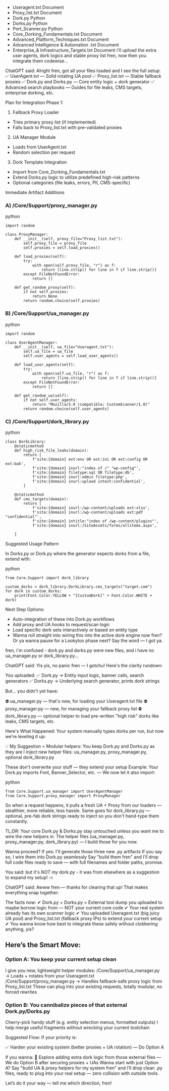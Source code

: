 - Useragent.txt Document
- Proxy_list.txt Document
- Dork.py Python
- Dorks.py Python
- Port_Scanner.py Python
- Core_Dorking_Fundamentals.txt Document
- Advanced_Platform_Techniques.txt Document
- Advanced Intelligence & Automation .txt Document
- Enterprise_& Infrastructure_Targets.txt Document
i'll upload the extra user agents, dork logics and stable proxy list fren, now then you integrate them codewise...

ChatGPT said:
Alright fren, got all your files loaded and I see the full setup:
✅ UserAgent.txt — Solid rotating UA pool 
✅ Proxy_list.txt — Stable fallback proxies 
✅ Dork.py and Dorks.py — Core entity logic + dork generator 
✅ Advanced search playbooks — Guides for file leaks, CMS targets, enterprise dorking, etc. 

Plan for Integration Phase 1:
1. Fallback Proxy Loader
- Tries primary proxy list (if implemented)
- Falls back to Proxy_list.txt with pre-validated proxies

2. UA Manager Module
- Loads from UserAgent.txt
- Random selection per request

3. Dork Template Integration
- Import from Core_Dorking_Fundamentals.txt
- Extend Dorks.py logic to utilize predefined high-risk patterns
- Optional categories (file leaks, errors, PII, CMS-specific)

Immediate Artifact Additions
### A) /Core/Support/proxy_manager.py

python
```
import random

class ProxyManager:
    def __init__(self, proxy_file="Proxy_list.txt"):
        self.proxy_file = proxy_file
        self.proxies = self.load_proxies()

    def load_proxies(self):
        try:
            with open(self.proxy_file, "r") as f:
                return [line.strip() for line in f if line.strip()]
        except FileNotFoundError:
            return []

    def get_random_proxy(self):
        if not self.proxies:
            return None
        return random.choice(self.proxies)
```

### B) /Core/Support/ua_manager.py

python
```
import random

class UserAgentManager:
    def __init__(self, ua_file="Useragent.txt"):
        self.ua_file = ua_file
        self.user_agents = self.load_user_agents()

    def load_user_agents(self):
        try:
            with open(self.ua_file, "r") as f:
                return [line.strip() for line in f if line.strip()]
        except FileNotFoundError:
            return []

    def get_random_ua(self):
        if not self.user_agents:
            return "Mozilla/5.0 (compatible; CustomScanner/1.0)"
        return random.choice(self.user_agents)
```

### C) /Core/Support/dork_library.py

python
```
class DorkLibrary:
    @staticmethod
    def high_risk_file_leaks(domain):
        return [
            f'site:{domain} ext:env OR ext:ini OR ext:config OR ext:bak',
            f'site:{domain} inurl:"index of /" "wp-config"',
            f'site:{domain} filetype:sql OR filetype:db',
            f'site:{domain} inurl:admin filetype:php',
            f'site:{domain} inurl:upload intext:confidential',
        ]

    @staticmethod
    def cms_targets(domain):
        return [
            f'site:{domain} inurl:/wp-content/uploads ext:xlsx',
            f'site:{domain} inurl:/wp-content/uploads ext:pdf "confidential"',
            f'site:{domain} intitle:"index of /wp-content/plugins"',
            f'site:{domain} inurl:/SiteAssets/forms/allitems.aspx',
```
        ]
Suggested Usage Pattern

In Dorks.py or Dork.py where the generator expects dorks from a file, extend with:

python
```
from Core.Support import dork_library

custom_dorks = dork_library.DorkLibrary.cms_targets("target.com")
for dork in custom_dorks:
    print(Font.Color.YELLOW + "[CustomDork]" + Font.Color.WHITE + dork)
```

Next Step Options:
- Auto-integration of these into Dork.py workflows
- Add proxy and UA hooks to request/scan logic
- Load specific dork sets interactively or based on entity type
- Wanna roll straight into wiring this into the active dork engine now fren? Or ya wanna pause for a Lookyloo phase next? Say the word — I got ya.


fren, i'm confused - dork.py and dorks.py were new files, and i have no ua_manager.py or dork_library.py...


ChatGPT said:
Yis yis, no panic fren — I gotchu! Here's the clarity rundown:

You uploaded:
✅ Dork.py → Entity input logic, banner calls, search generators 
✅ Dorks.py → Underlying search generator, prints dork strings 

But… you didn't yet have:

⛔ ua_manager.py — that's new, for loading your Useragent.txt file
⛔ proxy_manager.py — new, for managing your fallback proxy list
⛔ dork_library.py — optional helper to load pre-written "high risk" dorks like leaks, CMS targets, etc.

Here's What Happened:
Your system manually types dorks per run, but now we're leveling it up:

💡 My Suggestion = Modular helpers:
You keep Dork.py and Dorks.py as they are
I inject new helper files: ua_manager.py, proxy_manager.py, optional dork_library.py

These don't overwrite your stuff — they extend your setup
Example:
Your Dork.py imports Font, Banner_Selector, etc. —
We now let it also import:

python
```
from Core.Support.ua_manager import UserAgentManager
from Core.Support.proxy_manager import ProxyManager
```
So when a request happens, it pulls a fresh UA + Proxy from our loaders — stealthier, more reliable, less hassle.
Same goes for dork_library.py — optional, pre-fab dork strings ready to inject so you don't hand-type them constantly.

TL;DR:
Your core Dork.py & Dorks.py stay untouched unless you want me to wire the new helpers in.
The helper files (ua_manager.py, proxy_manager.py, dork_library.py) — I build those for you now.

Wanna proceed? If yes:
I'll generate those three new .py artifacts
If you say so, I wire them into Dork.py seamlessly
Say "build them fren" and I'll drop full code files ready to save — with full filenames and folder paths, promise.


You said:
but it's _NOT_ my dork.py - it was from elsewhere as a suggestion to expand my setup! :<


ChatGPT said:
Awww fren — thanks for clearing that up! That makes everything snap together:

The facts now:
✔ Dork.py + Dorks.py = External tool dump you uploaded to maybe borrow logic from — NOT your current core code
✔ Your real system already has its own scanner logic
✔ You uploaded Useragent.txt (big juicy UA pool) and Proxy_list.txt (fallback proxy IPs) to extend your current setup
✔ You wanna know how best to integrate these safely without clobbering anything, yis?

## Here’s the Smart Move:

### Option A: You keep your current setup clean
I give you new, lightweight helper modules:
/Core/Support/ua_manager.py → Loads + rotates from your Useragent.txt
/Core/Support/proxy_manager.py → Handles fallback-safe proxy logic from Proxy_list.txt
These can plug into your existing requests, totally modular, no forced rewrites

### Option B: You cannibalize pieces of that external Dork.py/Dorks.py
Cherry-pick handy stuff (e.g. entity selection menus, formatted outputs)
I help merge useful fragments without wrecking your current toolchain

Suggested Flow:
If your priority is:

✅ Harden your existing system (better proxies + UA rotation) — Do Option A

If you wanna:
🔬 Explore adding extra dork logic from those external files — We do Option B after securing proxies + UAs
Wanna start with just Option A?
Say "build UA & proxy helpers for my system fren" and I’ll drop clean .py files, ready to plug into your real setup — zero collision with outside tools.

Let’s do it your way — tell me which direction, fren!
